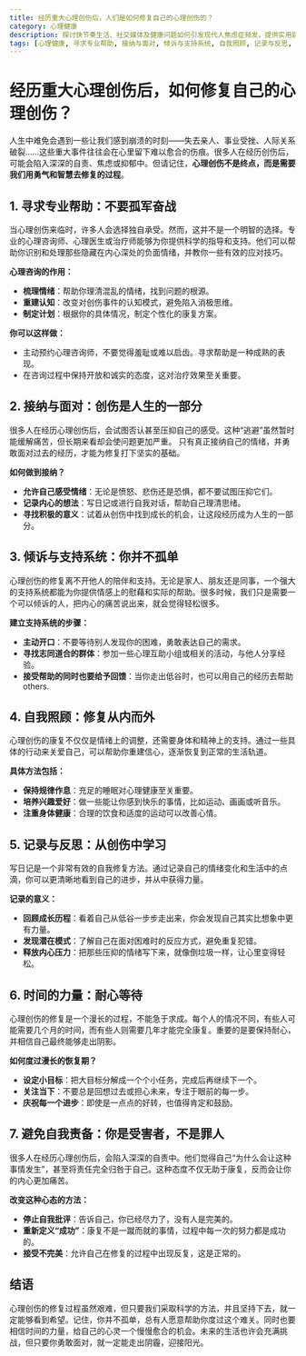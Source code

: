 ```yaml
---
title: 经历重大心理创伤后，人们是如何修复自己的心理创伤的？
category: 心理健康
description: 探讨快节奏生活、社交媒体及健康问题如何引发现代人焦虑症频发，提供实用建议如管理时间、限制社交媒体使用、增加锻炼，帮助建立心理缓冲区，实现身心和谐。
tags: [心理健康, 寻求专业帮助, 接纳与面对, 倾诉与支持系统, 自我照顾, 记录与反思, 时间的力量, 避免自我责备]
---
```

# 经历重大心理创伤后，如何修复自己的心理创伤？

人生中难免会遇到一些让我们感到崩溃的时刻——失去亲人、事业受挫、人际关系破裂……这些重大事件往往会在心里留下难以愈合的伤痕。很多人在经历创伤后，可能会陷入深深的自责、焦虑或抑郁中。但请记住，**心理创伤不是终点，而是需要我们用勇气和智慧去修复的过程**。

## 1. **寻求专业帮助：不要孤军奋战**

当心理创伤来临时，许多人会选择独自承受。然而，这并不是一个明智的选择。专业的心理咨询师、心理医生或治疗师能够为你提供科学的指导和支持。他们可以帮助你识别和处理那些隐藏在内心深处的负面情绪，并教你一些有效的应对技巧。

**心理咨询的作用：**
- **梳理情绪**：帮助你理清混乱的情绪，找到问题的根源。
- **重建认知**：改变对创伤事件的认知模式，避免陷入消极思维。
- **制定计划**：根据你的具体情况，制定个性化的康复方案。

**你可以这样做：**
- 主动预约心理咨询师，不要觉得羞耻或难以启齿。寻求帮助是一种成熟的表现。
- 在咨询过程中保持开放和诚实的态度，这对治疗效果至关重要。

## 2. **接纳与面对：创伤是人生的一部分**

很多人在经历心理创伤后，会试图否认甚至压抑自己的感受。这种“逃避”虽然暂时能缓解痛苦，但长期来看却会使问题更加严重。
只有真正接纳自己的情绪，并勇敢面对过去的经历，才能为修复打下坚实的基础。

**如何做到接纳？**
- **允许自己感受情绪**：无论是愤怒、悲伤还是恐惧，都不要试图压抑它们。
- **记录内心的想法**：写日记或进行自我对话，帮助自己理清思绪。
- **寻找积极的意义**：试着从创伤中找到成长的机会，让这段经历成为人生的一部分。

## 3. **倾诉与支持系统：你并不孤单**

心理创伤的修复离不开他人的陪伴和支持。无论是家人、朋友还是同事，一个强大的支持系统都能为你提供情感上的慰藉和实际的帮助。很多时候，我们只是需要一个可以倾诉的人，把内心的痛苦说出来，就会觉得轻松很多。

**建立支持系统的步骤：**
- **主动开口**：不要等待别人发现你的困难，勇敢表达自己的需求。
- **寻找志同道合的群体**：参加一些心理互助小组或相关的活动，与他人分享经验。
- **接受帮助的同时也要给予回馈**：当你走出低谷时，也可以用自己的经历去帮助 others.

## 4. **自我照顾：修复从内而外**

心理创伤的康复不仅仅是情绪上的调整，还需要身体和精神上的支持。通过一些具体的行动来关爱自己，可以帮助你重建信心，逐渐恢复到正常的生活轨道。

**具体方法包括：**
- **保持规律作息**：充足的睡眠对心理健康至关重要。
- **培养兴趣爱好**：做一些能让你感到快乐的事情，比如运动、画画或听音乐。
- **注重身体健康**：合理的饮食和适度的运动可以改善心情。

## 5. **记录与反思：从创伤中学习**

写日记是一个非常有效的自我修复方法。通过记录自己的情绪变化和生活中的点滴，你可以更清晰地看到自己的进步，并从中获得力量。

**记录的意义：**
- **回顾成长历程**：看着自己从低谷一步步走出来，你会发现自己其实比想象中更有力量。
- **发现潜在模式**：了解自己在面对困难时的反应方式，避免重复犯错。
- **释放内心压力**：把那些压抑的情绪写下来，就像倒垃圾一样，让心里变得轻松。

## 6. **时间的力量：耐心等待**

心理创伤的修复是一个漫长的过程，不能急于求成。每个人的情况不同，有些人可能需要几个月的时间，而有些人则需要几年才能完全康复。重要的是要保持耐心，并相信自己最终能够走出阴影。

**如何度过漫长的恢复期？**
- **设定小目标**：把大目标分解成一个个小任务，完成后再继续下一个。
- **关注当下**：不要总是回想过去或担心未来，专注于眼前的每一步。
- **庆祝每一个进步**：即使是一点点的好转，也值得肯定和鼓励。

## 7. **避免自我责备：你是受害者，不是罪人**

很多人在经历心理创伤后，会陷入深深的自责中。他们觉得自己“为什么会让这种事情发生”，甚至将责任完全归咎于自己。这种态度不仅无助于康复，反而会让你的内心更加痛苦。

**改变这种心态的方法：**
- **停止自我批评**：告诉自己，你已经尽力了，没有人是完美的。
- **重新定义“成功”**：康复不是一蹴而就的事情，过程中每一次的努力都是成功的。
- **接受不完美**：允许自己在修复的过程中出现反复，这是正常的。

## 结语

心理创伤的修复过程虽然艰难，但只要我们采取科学的方法，并且坚持下去，就一定能够看到希望。记住，你并不孤单，总有人愿意帮助你度过这个难关。同时也要相信时间的力量，给自己的心灵一个慢慢愈合的机会。未来的生活也许会充满挑战，但只要你勇敢面对，就一定能走出阴霾，迎接阳光。